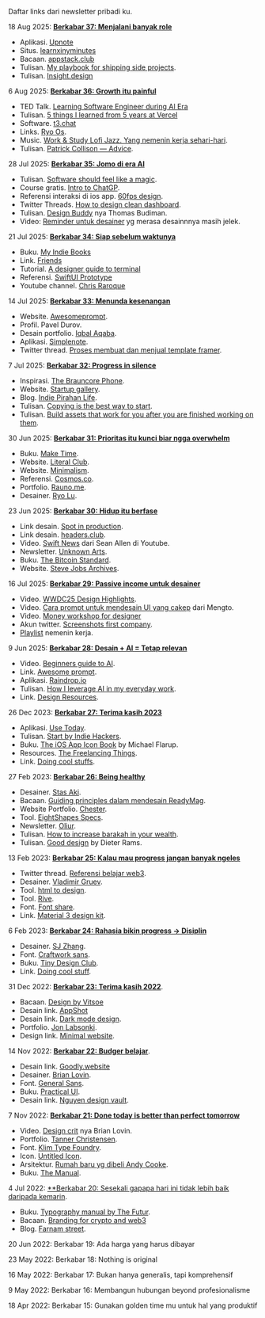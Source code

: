 
Daftar links dari newsletter pribadi ku. 

18 Aug 2025: [**Berkabar 37: Menjalani banyak role**](https://iosipratama.substack.com/p/berkabar-37-menjalani-banyak-role)
- Aplikasi. [Upnote](https://getupnote.com/)
- Situs. [learnxinyminutes](https://learnxinyminutes.com/)
- Bacaan. [appstack.club](https://appstacks.club/)
- Tulisan. [My playbook for shipping side projects](https://brianlovin.com/writing/my-playbook-for-shipping-side-projects).
- Tulisan. [Insight.design](https://medium.com/insightdesign)

6 Aug 2025: [**Berkabar 36: Growth itu painful**](https://iosipratama.substack.com/p/berkabar-36-growth-itu-painful)
- TED Talk. [Learning Software Engineer during AI Era](https://www.youtube.com/watch?v=w4rG5GY9IlA)
- Tulisan. [5 things I learned from 5 years at Vercel](https://leerob.com/vercel)
- Software. [t3.chat](https://t3.chat/)
- Links. [Ryo Os](https://os.ryo.lu/).
- Music. [Work & Study Lofi Jazz. Yang nemenin kerja sehari-hari](https://www.youtube.com/watch?v=CfPxlb8-ZQ0).
- Tulisan. [Patrick Collison — Advice](https://patrickcollison.com/advice).

28 Jul 2025: [**Berkabar 35: Jomo di era AI**](https://iosipratama.substack.com/p/berkabar-35-jomo-di-era-ai)
- Tulisan. [Software should feel like a magic](https://www.coryetzkorn.com/writing/software-should-feel-like-magic).
- Course gratis. [Intro to ChatGP](https://www.theneuron.ai/courses/intro-to-chatgpt-training-course).
- Referensi interaksi di ios app. [60fps design](https://60fps.design/).
- Twitter Threads. [How to design clean dashboard](https://x.com/daltonuiux/status/1899507459791683603).
- Tulisan. [Design Buddy](https://designbuddy.substack.com/) nya Thomas Budiman. 
- Video: [Reminder untuk desainer](https://vimeo.com/24715531) yg merasa desainnnya masih jelek.

21 Jul 2025: [**Berkabar 34: Siap sebelum waktunya**](https://iosipratama.substack.com/p/berkabar-34-siap-sebelum-waktunya)
- Buku. [My Indie Books](https://www.myindiebook.com/)
- Link. [Friends](https://wojtek.im/friends)
- Tutorial. [A designer guide to terminal](https://react.design/terminal)
- Referensi. [SwiftUI Prototype](https://swiftui.design/code)
- Youtube channel. [Chris Raroque](https://www.youtube.com/feed/subscriptions/UC4x3CR25WSlvMJUtSPPzwwg)

14 Jul 2025: [**Berkabar 33: Menunda kesenangan**](https://iosipratama.substack.com/p/berkabar-33-menunda-kesenangan)
- Website. [Awesomeprompt](https://www.awesomeprompts.cc/).
- Profil. Pavel Durov.
- Desain portfolio. [Iqbal Aqaba](https://iqbalaqaba.com/).
- Aplikasi. [Simplenote](https://simplenote.com/).
- Twitter thread. [Proses membuat dan menjual template framer](https://x.com/filipoviclazar_/status/1943299695494750474). 

7 Jul 2025: [**Berkabar 32: Progress in silence**](https://iosipratama.substack.com/p/berkabar-32-progress-in-silence)
- Inspirasi. [The Brauncore Phone](https://johannesippen.com/2024/brauncore-phone/).
- Website. [Startup gallery](https://startups.gallery/).
- Blog. [Indie Pirahan Life](https://newsletter.jjvalino.com/).
- Tulisan. [Copying is the best way to start](https://www.reproof.app/blog/start-by-copying). 
- Tulisan. [Build assets that work for you after you are finished working on them](https://www.wealest.com/articles/build-assets). 

30 Jun 2025: [**Berkabar 31: Prioritas itu kunci biar ngga overwhelm**](https://iosipratama.substack.com/p/berkabar-31-prioritas-kunci-biar)
- Buku. [Make Time](https://maketime.blog/). 
- Website. [Literal Club](https://literal.club/). 
- Website. [Minimalism](https://minimalism.com/).
- Referensi. [Cosmos.co](https://www.cosmos.so/iosipratama).
- Portfolio. [Rauno.me](https://rauno.me/).
- Desainer. [Ryo Lu](https://x.com/ryolu_). 

23 Jun 2025: [**Berkabar 30: Hidup itu berfase**](https://iosipratama.substack.com/p/berkabar-30-hidup-itu-berfase)
- Link desain. [Spot in production](https://www.spottedinprod.com/).
- Link desain. [headers.club](https://headers.club/).
- Video. [Swift News](https://www.youtube.com/watch?v=14ZpgTJ5I0Q) dari Sean Allen di Youtube.
- Newsletter. [Unknown Arts](https://www.unknownarts.co/). 
- Buku. [The Bitcoin Standard](https://www.amazon.com/Bitcoin-Standard-Decentralized-Alternative-Central/dp/1119473861).
- Website. [Steve Jobs Archives](https://stevejobsarchive.com/).

16 Jul 2025: [**Berkabar 29: Passive income untuk desainer**](https://iosipratama.substack.com/p/berkabar-29-passive-income-desainer)
- Video. [WWDC25 Design Highlights](https://developer.apple.com/videos/design/).
- Video. [Cara prompt untuk mendesain UI yang cakep](https://x.com/MengTo/status/1925057411439829457) dari Mengto.
- Video. [Money workshop for designer](https://marketingfordesigners.co/money-workshop)
- Akun twitter. [Screenshots first company](https://x.com/screenshotfirst).
- [Playlist](https://www.youtube.com/watch?v=6-aSWlA3WLM) nemenin kerja.

9 Jun 2025: [**Berkabar 28: Desain + AI = Tetap relevan**](https://iosipratama.substack.com/p/berkabar-28-desain-ai-tetap-relevan)
- Video. [Beginners guide to AI](https://x.com/rileybrown_ai/status/1914139690791481766).
- Link. [Awesome prompt](https://www.awesomeprompts.cc/).
- Aplikasi. [Raindrop.io](http://raindrop.io/)
- Tulisan. [How I leverage AI in my everyday work](https://www.seanhalpin.xyz/notes/how-i-code-with-ai).
- Link. [Design Resources](https://designresourc.es/). 


26 Dec 2023: [**Berkabar 27: Terima kasih 2023**](https://iosipratama.substack.com/p/berkabar-27-terima-kasih-2023)
- Aplikasi. [Use Today](https://www.usetoday.app/).
- Tulisan. [Start by Indie Hackers](https://www.indiehackers.com/start).
- Buku. [The iOS App Icon Book](https://pixelresort.gumroad.com/l/theiosappiconbook?layout=profile) by Michael Flarup.
- Resources. [The Freelancing Things](https://www.freelancethings.co/).
- Link. [Doing cool stuffs](https://www.doingcoolstuff.xyz/). 


27 Feb 2023: [**Berkabar 26: Being healthy**](https://iosipratama.substack.com/p/berkabar-26-being-healthy)
- Desainer. [Stas Aki](https://stasaki.com/).
- Bacaan. [Guiding principles dalam mendesain ReadyMag](https://readymag.com/readymag/design-principles/).
- Website Portfolio. [Chester](https://chester.how/).
- Tool. [EightShapes Specs](https://www.figma.com/community/plugin/1205622541257680763/EightShapes-Specs).
- Newsletter. [Oliur](https://oliur.substack.com/).
- Tulisan. [How to increase barakah in your wealth](https://academy.musaffa.com/how-to-increase-barakah-in-your-wealth). 
- Tulisan. [Good design](https://www.vitsoe.com/rw/about/good-design) by Dieter Rams. 


13 Feb 2023: [**Berkabar 25: Kalau mau progress jangan banyak ngeles**](https://iosipratama.substack.com/p/berkabar-25-kalau-mau-progress-jangan)
- Twitter thread. [Referensi belajar web3](https://twitter.com/ljin18/status/1479111931977867275?s=20). 
- Desainer. [Vladimir Gruev](https://dribbble.com/gruev/shots). 
- Tool. [html to design](https://www.figma.com/community/plugin/1159123024924461424/html.to.design).
- Tool. [Rive](https://rive.app/).
- Font. [Font share](https://www.fontshare.com/).
- Link. [Material 3 design kit](https://www.figma.com/community/file/1035203688168086460). 

6 Feb 2023: [**Berkabar 24: Rahasia bikin progress -> Disiplin**](https://iosipratama.substack.com/p/berkabar-24-rahasia-bikin-progress)
- Desainer. [SJ Zhang](https://www.sj.land/).
- Font. [Craftwork sans](https://craftwork.design/downloads/craftwork-sans/).
- Buku. [Tiny Design Club](https://www.tinydesign.club/). 
- Link. [Doing cool stuff](https://www.doingcoolstuff.xyz/). 

31 Dec 2022: [**Berkabar 23: Terima kasih 2022**](https://iosipratama.substack.com/p/berkabar-23-terima-kasih-2022). 
- Bacaan. [Design by Vitsoe](https://www.vitsoe.com/files/assets/1000/17/VITSOE_Dieter_Rams_speech.pdf)
- Desain link. [AppShot](https://appshots.design/)
- Desain link. [Dark mode design](https://www.darkmodedesign.com/). 
- Portfolio. [Jon Labsonki](https://jonyablonski.com/).
- Design link. [Minimal website](https://minimal.gallery/).

14 Nov 2022: [**Berkabar 22: Budger belajar**](https://iosipratama.substack.com/p/berkabar-22-budget-belajar).
- Desain link. [Goodly.website](https://godly.website/)
- Desainer. [Brian Lovin](https://brianlovin.com/).
- Font. [General Sans](https://www.fontshare.com/fonts/general-sans).
- Buku. [Practical UI](https://www.practical-ui.com/).
- Desain link. [Nguyen design vault](https://newincreative.notion.site/newincreative/The-Vault-Nguyen-s-Design-Resource-stash-dd710673638a4c16a571574ff72d05f9#8713fa0b866b4f1ebcf2f2855bd10980). 


7 Nov 2022: [**Berkabar 21: Done today is better than perfect tomorrow**](https://iosipratama.substack.com/p/berkabar-21-done-today-is-better)
- Video. [Design crit](https://brianlovin.com/crit) nya Brian Lovin.
- Portfolio. [Tanner Christensen](https://twitter.com/tannerc/status/1583506648076722189?s=20&t=H5BuHGI9TmVP7YfNzfXToA). 
- Font. [Klim Type Foundry](https://klim.co.nz/).
- Icon. [Untitled Icon](https://www.untitledui.com/icons).
- Arsitektur. [Rumah baru yg dibeli Andy Cooke](https://twitter.com/thisisandycooke/status/1395267730866114561). 
- Buku. [The Manual](https://manual.withcompound.com/). 


4 Jul 2022: [**Berkabar 20: Sesekali gapapa hari ini tidak lebih baik daripada kemarin](https://iosipratama.substack.com/p/berkabar-20-sesekali-gapapa-hari). 
- Buku. [Typography manual by The Futur](https://thefutur.com/delivery/typography-manual).
- Bacaan. [Branding for crypto and web3](https://www.embacy.io/story/branding-for-crypto)
- Blog. [Farnam street](https://fs.blog/). 

20 Jun 2022: Berkabar 19: Ada harga yang harus dibayar

23 May 2022: Berkabar 18: Nothing is original

16 May 2022: Berkabar 17: Bukan hanya generalis, tapi komprehensif

9 May 2022: Berkabar 16: Membangun hubungan beyond profesionalisme

18 Apr 2022: Berkabar 15: Gunakan golden time mu untuk hal yang produktif